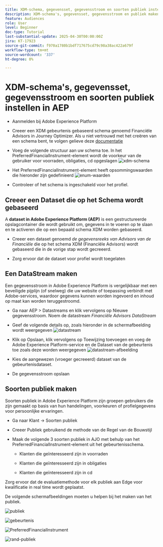```yaml
---
title: XDM-schema, gegevensset, gegevensstroom en soorten publiek instellen in AEP
description: XDM-schema's, gegevensset, gegevensstroom en publiek maken
feature: Audiences
role: User
level: Beginner
doc-type: Tutorial
last-substantial-update: 2025-04-30T00:00:00Z
jira: KT-17923
source-git-commit: f970a1780b1bdf717675cd79c98a38ac422a679f
workflow-type: tm+mt
source-wordcount: '337'
ht-degree: 0%

---
```



# XDM-schema&#39;s, gegevensset, gegevensstroom en soorten publiek instellen in AEP

* Aanmelden bij Adobe Experience Platform

* Creeer een XDM gebeurtenis gebaseerd schema genoemd Financiële Advisors in Journey Optimizer. Als u niet vertrouwd met het creëren van een schema bent, te volgen gelieve deze [ documentatie ](https://experienceleague.adobe.com/en/docs/experience-platform/xdm/tutorials/create-schema-ui)

* Voeg de volgende structuur aan uw schema toe. In het PreferredFinancialInstrument-element wordt de voorkeur van de gebruiker voor voorraden, obligaties, cd opgeslagen
  ![ xdm-schema ](assets/xdm-schema.png)

* Het PreferredFinancialInstrument-element heeft opsommingswaarden die hieronder zijn gedefinieerd
  ![ enum-waarden ](assets/enum-values.png)

* Controleer of het schema is ingeschakeld voor het profiel.

## Creeer een Dataset die op het Schema wordt gebaseerd

A **dataset in Adobe Experience Platform (AEP)** is een gestructureerde opslagcontainer die wordt gebruikt om, gegevens in te voeren op te slaan en te activeren die op een bepaald schema XDM worden gebaseerd.

* Creeer een dataset genoemd _de gegevensreeks van Advisors van de Financiële_ die op het schema XDM (Financiële Advisors) wordt gebaseerd die in de vorige stap wordt gecreeerd.

* Zorg ervoor dat de dataset voor profiel wordt toegelaten

## Een DataStream maken

Een gegevensstroom in Adobe Experience Platform is vergelijkbaar met een beveiligde pijplijn (of snelweg) die uw website of toepassing verbindt met Adobe-services, waardoor gegevens kunnen worden ingevoerd en inhoud op maat kan worden teruggestroomd.

* Ga naar AEP > Datastreams en klik vervolgens op Nieuwe gegevensstroom. Noem de datastream _Financiële Advisors DataStream_

* Geef de volgende details op, zoals hieronder in de schermafbeelding wordt weergegeven
  ![ datastream ](assets/datastream.png)
* Klik op Opslaan, klik vervolgens op Toewijzing toevoegen en voeg de Adobe Experience Platform-service en de Dataset van de gebeurtenis toe zoals deze worden weergegeven
  ![ datastream-afbeelding ](assets/datastream-service.png)

* Kies de aangewezen (vroeger gecreeerd) dataset van de gebeurtenisdataset.

* De gegevensstroom opslaan

## Soorten publiek maken

Soorten publiek in Adobe Experience Platform zijn groepen gebruikers die zijn gemaakt op basis van hun handelingen, voorkeuren of profielgegevens voor persoonlijke ervaringen.

* Ga naar Klant -> Soorten publiek
* Creeer Publiek gebruikend de methode van de Regel van de Bouwstijl

* Maak de volgende 3 soorten publiek in AJO met behulp van het PreferredFinancialInstrument-element uit het gebeurtenisschema.

   * Klanten die geïnteresseerd zijn in voorraden

   * Klanten die geïnteresseerd zijn in obligaties

   * Klanten die geïnteresseerd zijn in cd

Zorg ervoor dat de evaluatiemethode voor elk publiek aan Edge voor kwalificatie in real time wordt geplaatst.

De volgende schermafbeeldingen moeten u helpen bij het maken van het publiek.

![ publiek ](assets/rule-based-audience.png)

![ gebeurtenis ](assets/event-attribute.png)


![ PreferredFinancialInstrument ](assets/stock-customers.png)

![ rand-publiek ](assets/audience-edge.png)